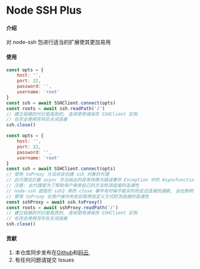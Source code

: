 # Node SSH Plus

#### 介绍

对 node-ssh 包进行适当的扩展使其更加易用

#### 使用

```js
const opts = {
    host: '',
    port: 22,
    password: '',
    username: 'root'
}
const ssh = await SSHClient.connect(opts)
const roots = await ssh.readPath('/')
// 建立链接的代价是高昂的, 连续使用请保存 SSHClient 实例
// 在完全使用完毕后关闭连接
ssh.close()
```

```js
const opts = {
    host: '',
    port: 22,
    password: '',
    username: 'root'
}
const ssh = await SSHClient.connect(opts)
// 使用 toProxy 方法将会创建 ssh 对象的代理
// 此代理会拦截 async 方法抛出的异常转换为错误事件 Exception 中的 AsyncFunctionError
// 注意: 此代理是为了帮助用户使用自己的方法检测连接的连通性
// node-ssh 底层的 ssh2 库的 close 事件有时候不能实时的反应连接的通断, 会在断网十几分钟后触发，因此
// 使用 toProxy 在用户操作失败后使用自定义方式检测连接的连通性
const sshProxy = await ssh.toProxy()
const roots = await sshProxy.readPath('/')
// 建立链接的代价是高昂的, 连续使用请保存 SSHClient 实例
// 在完全使用完毕后关闭连接
ssh.close()
```

#### 贡献

1.  本仓库同步发布在[Github](https://github.com/Mr-Fubowen/node-ssh-plus)和[码云](https://gitee.com/fu-ws/ssh-node),
2.  有任何问题请提交 Issues
